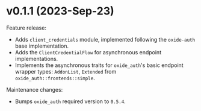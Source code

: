 # v0.1.1 (2023-Sep-23)

Feature release:
- Adds `client_credentials` module, implemented following the `oxide-auth` base implementation.
- Adds the `ClientCredentialFlow` for asynchronous endpoint implementations.
- Implements the asynchronous traits for `oxide_auth`'s basic endpoint wrapper types:
  `AddonList`, `Extended` from `oxide_auth::frontends::simple`.

Maintenance changes:
- Bumps `oxide_auth` required version to `0.5.4`.
